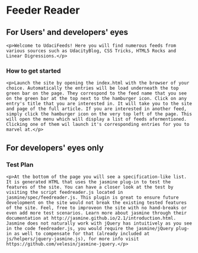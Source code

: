 # <h1>Feeder Reader</h1>

## <h2>For Users' and developers' eyes</h2>

    <p>Welcome to UdaciFeeds! Here you will find numerous feeds from various sources such as UdacityBlog, CSS Tricks, HTML5 Rocks and Linear Digressions.</p>

### <h3>How to get started</h3>

    <p>Launch the site by opening the index.html with the browser of your choice. Automatically the entries will be load underneath the top green bar on the page. They correspond to the feed name that you see on the green bar at the top next to the hamburger icon. Click on any entry's title that you are interested in. It will take you to the site and page of the full article. If you are interested in another feed, simply click the hamburger icon on the very top left of the page. This will open the menu which will display a list of feeds aformentioned. Clicking one of them wil launch it's corresponding entries for you to marvel at.</p>


## <h2>For developers' eyes only</h2>

### <h3>Test Plan</h3>

    <p>At the bottom of the page you will see a specification-like list. It is generated HTML that uses the jasmine plug-in to test the features of the site. You can have a closer look at the test by visiting the script feedreader.js located in jasmine/spec/feedreader.js. This plugin is great to ensure future development on the site would not break the existing tested features of the site. Feel, free to improveon the site with no hand-breaks or even add more test scenarios. Learn more about jasmine through their documentation at http://jasmine.github.io/2.1/introduction.html. Jasmine does not naturally work with jQuery has intuitively as you see in the code feedreader.js, you would require the jasmine/jQuery plug-in as well to compensate for that (already included at js/helpers/jquery-jasmine.js), for more info visit https://github.com/velesin/jasmine-jquery.</p>


